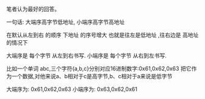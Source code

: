 笔者认为最好的回答。

一句话: 大端序高字节低地址, 小端序高字节高地址

在默认从左到右 的顺序 下地址 的序号增大
也就是往左是低地址 ,往右边是 高地址的情况下

大端序是 每个字节 从左到右书写.
小端序是 每个字节 从右到左书写.

比如一个单词 abc,三个字符{a,b,c}分别对应16进制数字:0x61,0x62,0x63
把它作为一个数据,对他来说a、b相对于c是高字节,b、c相对于a来说是低字节

大端序为: 0x61,0x62,0x63
小端序为: 0x63,0x62,0x61

